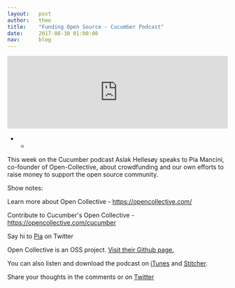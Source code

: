 ```yaml
---
layout:   post
author:   theo
title:    "Funding Open Source - Cucumber Podcast"
date:     2017-08-30 01:00:00
nav:      blog
---
```

<iframe width="100%" height="166" scrolling="no" frameborder="no" src="https://w.soundcloud.com/player/?url=https%3A//api.soundcloud.com/tracks/340119892&amp;color=00cc11&amp;auto_play=false&amp;hide_related=false&amp;show_comments=true&amp;show_user=true&amp;show_reposts=false"></iframe>

* *

This week on the Cucumber podcast Aslak Hellesøy speaks to Pia Mancini, co-founder of Open-Collective, about crowdfunding and our own efforts to raise money to support the open source community.

Show notes:

Learn more about Open Collective - https://opencollective.com/

Contribute to Cucumber's Open Collective - https://opencollective.com/cucumber

Say hi to [Pia](https://twitter.com/piapmancini) on Twitter

Open Collective is an OSS project. [Visit their Github page.](https://github.com/opencollective)

You can also listen and download the podcast on [iTunes](https://itunes.apple.com/gb/podcast/cucumber-podcast-rss/id1078896635) and [Stitcher](http://www.stitcher.com/s?fid=81999&refid=stpr). 

Share your thoughts in the comments or on [Twitter](https://twitter.com/cucumberbdd)
